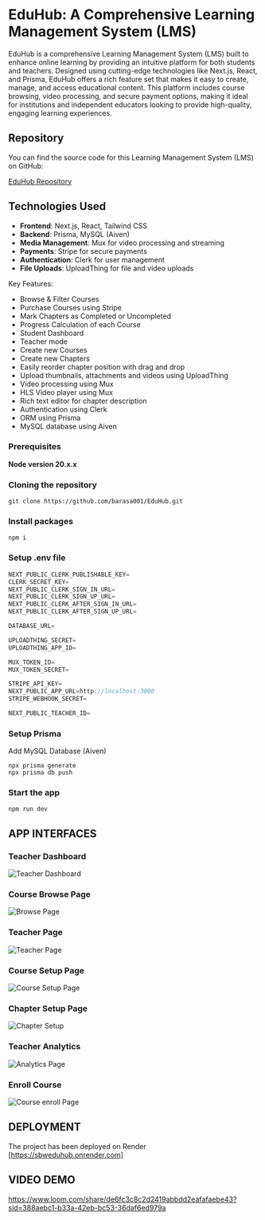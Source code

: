 # EduHub: A Comprehensive Learning Management System (LMS)

EduHub is a comprehensive Learning Management System (LMS) built to enhance online learning by providing an intuitive platform for both students and teachers. Designed using cutting-edge technologies like Next.js, React, and Prisma, EduHub offers a rich feature set that makes it easy to create, manage, and access educational content. This platform includes course browsing, video processing, and secure payment options, making it ideal for institutions and independent educators looking to provide high-quality, engaging learning experiences.

## Repository

You can find the source code for this Learning Management System (LMS) on GitHub:

[EduHub Repository](https://github.com/barasa001/EduHub.git)

## Technologies Used

- **Frontend**: Next.js, React, Tailwind CSS
- **Backend**: Prisma, MySQL (Aiven)
- **Media Management**: Mux for video processing and streaming
- **Payments**: Stripe for secure payments
- **Authentication**: Clerk for user management
- **File Uploads**: UploadThing for file and video uploads


Key Features:

- Browse & Filter Courses
- Purchase Courses using Stripe
- Mark Chapters as Completed or Uncompleted
- Progress Calculation of each Course
- Student Dashboard
- Teacher mode
- Create new Courses
- Create new Chapters
- Easily reorder chapter position with drag and drop
- Upload thumbnails, attachments and videos using UploadThing
- Video processing using Mux
- HLS Video player using Mux
- Rich text editor for chapter description
- Authentication using Clerk
- ORM using Prisma
- MySQL database using Aiven

### Prerequisites

**Node version 20.x.x**

### Cloning the repository

```shell
git clone https://github.com/barasa001/EduHub.git
```

### Install packages

```shell
npm i
```

### Setup .env file


```js
NEXT_PUBLIC_CLERK_PUBLISHABLE_KEY=
CLERK_SECRET_KEY=
NEXT_PUBLIC_CLERK_SIGN_IN_URL=
NEXT_PUBLIC_CLERK_SIGN_UP_URL=
NEXT_PUBLIC_CLERK_AFTER_SIGN_IN_URL=
NEXT_PUBLIC_CLERK_AFTER_SIGN_UP_URL=

DATABASE_URL=

UPLOADTHING_SECRET=
UPLOADTHING_APP_ID=

MUX_TOKEN_ID=
MUX_TOKEN_SECRET=

STRIPE_API_KEY=
NEXT_PUBLIC_APP_URL=http://localhost:3000
STRIPE_WEBHOOK_SECRET=

NEXT_PUBLIC_TEACHER_ID=
```

### Setup Prisma

Add MySQL Database (Aiven)

```shell
npx prisma generate
npx prisma db push

```

### Start the app

```shell
npm run dev
```

## APP INTERFACES

### Teacher Dashboard
![Teacher Dashboard](./images/teacherdashboard.PNG)

### Course Browse Page
![Browse Page](./images/browsepage.PNG)

### Teacher Page
![Teacher Page](./images/teacherpage.PNG)

### Course Setup Page
![Course Setup Page](./images/coursesetup.PNG)

### Chapter Setup Page
![Chapter Setup](./images/chaptersetup.PNG)

### Teacher Analytics
![Analytics Page](./images/teacheranalyticspage.PNG)

### Enroll Course
![Course enroll Page](./images/courseenroll.PNG)

## DEPLOYMENT
The project has been deployed on Render
[https://sbweduhub.onrender.com]

## VIDEO DEMO
https://www.loom.com/share/de6fc3c8c2d2419abbdd2eafafaebe43?sid=388aebc1-b33a-42eb-bc53-36daf6ed979a


